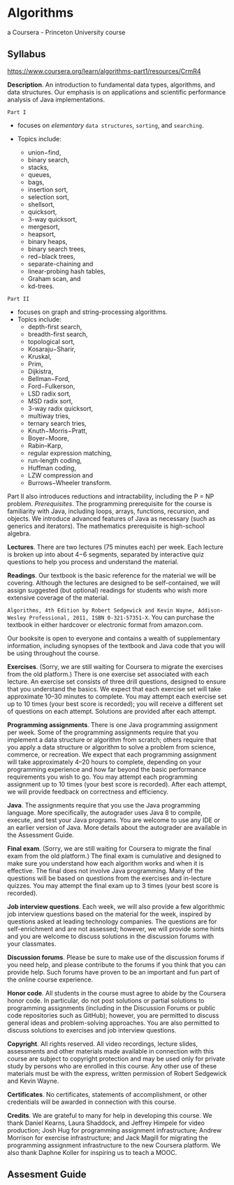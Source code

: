 # Algorithms

a Coursera - Princeton University course

## Syllabus

https://www.coursera.org/learn/algorithms-part1/resources/CrmR4

__Description__. An introduction to fundamental data types, algorithms, and data structures. Our emphasis is on applications and scientific performance analysis of Java implementations.

`Part I`

- focuses on _elementary_ `data structures`, `sorting`, and `searching`.
- Topics include:

    - union−find,
    - binary search,
    - stacks,
    - queues,
    - bags,
    - insertion sort,
    - selection sort,
    - shellsort,
    - quicksort,
    - 3-way quicksort,
    - mergesort,
    - heapsort,
    - binary heaps,
    - binary search trees,
    - red−black trees,
    - separate-chaining and
    - linear-probing hash tables,
    - Graham scan, and
    - kd-trees.

`Part II`

- focuses on graph and string-processing algorithms.
- Topics include:
    - depth-first search,
    - breadth-first search,
    - topological sort,
    - Kosaraju−Sharir,
    - Kruskal,
    - Prim,
    - Dijkistra,
    - Bellman−Ford,
    - Ford−Fulkerson,
    - LSD radix sort,
    - MSD radix sort,
    - 3-way radix quicksort,
    - multiway tries,
    - ternary search tries,
    - Knuth−Morris−Pratt,
    - Boyer−Moore,
    - Rabin–Karp,
    - regular expression matching,
    - run-length coding,
    - Huffman coding,
    - LZW compression and
    - Burrows−Wheeler transform.

Part II also introduces reductions and intractability, including the P = NP problem.
_Prerequisites_. The programming prerequisite for the course is familiarity with Java, including loops, arrays, functions, recursion, and objects. We introduce advanced features of Java as necessary (such as generics and iterators). The mathematics prerequisite is high-school algebra.

__Lectures__. There are two lectures (75 minutes each) per week. Each lecture is broken up into about 4−6 segments, separated by interactive quiz questions to help you process and understand the material.

__Readings__. Our textbook is the basic reference for the material we will be covering. Although the lectures are designed to be self-contained, we will assign suggested (but optional) readings for students who wish more extensive coverage of the material.

`Algorithms, 4th Edition by Robert Sedgewick and Kevin Wayne, Addison-Wesley Professional, 2011, ISBN 0-321-57351-X`.
You can purchase the textbook in either hardcover or electronic format from amazon.com.

Our booksite is open to everyone and contains a wealth of supplementary information, including synopses of the textbook and Java code that you will be using throughout the course.

__Exercises__. (Sorry, we are still waiting for Coursera to migrate the exercises from the old platform.) There is one exercise set associated with each lecture. An exercise set consists of three drill questions, designed to ensure that you understand the basics. We expect that each exercise set will take approximate 10–30 minutes to complete. You may attempt each exercise set up to 10 times (your best score is recorded); you will receive a different set of questions on each attempt. Solutions are provided after each attempt.

__Programming assignments__. There is one Java programming assignment per week. Some of the programming assignments require that you implement a data structure or algorithm from scratch; others require that you apply a data structure or algorithm to solve a problem from science, commerce, or recreation. We expect that each programming assignment will take approximately 4–20 hours to complete, depending on your programming experience and how far beyond the basic performance requirements you wish to go. You may attempt each programming assignment up to 10 times (your best score is recorded). After each attempt, we will provide feedback on correctness and efficiency.

__Java__. The assignments require that you use the Java programming language. More specifically, the autograder uses Java 8 to compile, execute, and test your Java programs. You are welcome to use any IDE or an earlier version of Java. More details about the autograder are available in the Assessment Guide.

__Final exam__. (Sorry, we are still waiting for Coursera to migrate the final exam from the old platform.) The final exam is cumulative and designed to make sure you understand how each algorithm works and when it is effective. The final does not involve Java programming. Many of the questions will be based on questions from the exercises and in-lecture quizzes. You may attempt the final exam up to 3 times (your best score is recorded).

__Job interview questions__. Each week, we will also provide a few algorithmic job interview questions based on the material for the week, inspired by questions asked at leading technology companies. The questions are for self-enrichment and are not assessed; however, we will provide some hints and you are welcome to discuss solutions in the discussion forums with your classmates.

__Discussion forums__. Please be sure to make use of the discussion forums if you need help, and please contribute to the forums if you think that you can provide help. Such forums have proven to be an important and fun part of the online course experience.

__Honor code__. All students in the course must agree to abide by the Coursera honor code. In particular, do not post solutions or partial solutions to programming assignments (including in the Discussion Forums or public code repositories such as GitHub); however, you are permitted to discuss general ideas and problem-solving approaches. You are also permitted to discuss solutions to exercises and job interview questions.

__Copyright__. All rights reserved. All video recordings, lecture slides, assessments and other materials made available in connection with this course are subject to copyright protection and may be used only for private study by persons who are enrolled in this course. Any other use of these materials must be with the express, written permission of Robert Sedgewick and Kevin Wayne.

__Certificates__. No certificates, statements of accomplishment, or other credentials will be awarded in connection with this course.

__Credits__. We are grateful to many for help in developing this course. We thank Daniel Kearns, Laura Shaddock, and Jeffrey Himpele for video production; Josh Hug for programming assignment infrastructure; Andrew Morrison for exercise infrastructure; and Jack Magill for migrating the programming assignment infrastructure to the new Coursera platform. We also thank Daphne Koller for inspiring us to teach a MOOC.

## Assesment Guide

